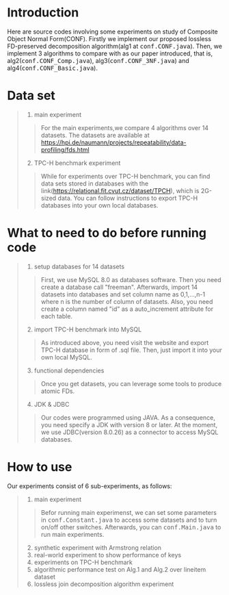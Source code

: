 # Introduction
Here are source codes involving some experiments on study of Composite Object Normal Form(CONF).
Firstly we implement our proposed lossless FD-preserved decomposition algorithm(alg1 at <kbd>conf.CONF.java</kbd>).
Then, we implement 3 algorithms to compare with as our paper introduced, that is, alg2(<kbd>conf.CONF_Comp.java</kbd>), alg3(<kbd>conf.CONF_3NF.java</kbd>) and alg4(<kbd>conf.CONF_Basic.java</kbd>).
# Data set
> 1. main experiment
>> For the main experiments,we compare 4 algorithms over 14 datasets. The datasets are available at https://hpi.de/naumann/projects/repeatability/data-profiling/fds.html
> 2. TPC-H benchmark experiment
>> While for experiments over TPC-H benchmark, you can find data sets stored in databases with the link(https://relational.fit.cvut.cz/dataset/TPCH), which is 2G-sized data. You can follow instructions to export TPC-H databases into your own local databases.
# What to need to do before running code
> 1. setup databases for 14 datasets
>> First, we use MySQL 8.0 as databases software. Then you need create a database call "freeman". Afterwards, import 14 datasets into databases and set column name as 0,1,...,n-1 where n is the number of column of datasets. Also, you need create a column named "id" as a auto_increment attribute for each table.
> 2. import TPC-H benchmark into MySQL
>> As introduced above, you need visit the website and export TPC-H database in form of .sql file. Then, just import it into your own local MySQL.
>3. functional dependencies
>> Once you get datasets, you can leverage some tools to produce atomic FDs.
>4. JDK & JDBC
>> Our codes were programmed using JAVA. As a consequence, you need specify a JDK with version 8 or later. At the moment, we use JDBC(version 8.0.26) as a connector to access MySQL databases.
# How to use
Our experiments consist of 6 sub-experiments, as follows:
> 1. main experiment
>> Befor running main experimenst, we can set some parameters in <kbd>conf.Constant.java</kbd> to access some datasets and to turn on/off other switches. Afterwards, you can <kbd>conf.Main.java</kbd> to run main experiments.
> 2. synthetic experiment with Armstrong relation
> 3. real-world experiment to show performance of keys
> 4. experiments on TPC-H benchmark
> 5. algorithmic performance test on Alg.1 and Alg.2 over lineitem dataset
> 6. lossless join decomposition algorithm experiment
